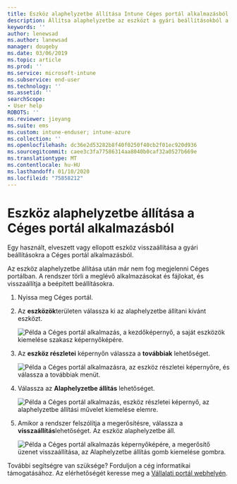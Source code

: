 ```yaml
---
title: Eszköz alaphelyzetbe állítása Intune Céges portál alkalmazásból | Microsoft Docs
description: Állítsa alaphelyzetbe az eszközt a gyári beállításokból a Windows 10-es Céges portál.
keywords: ''
author: lenewsad
ms.author: lanewsad
manager: dougeby
ms.date: 03/06/2019
ms.topic: article
ms.prod: ''
ms.service: microsoft-intune
ms.subservice: end-user
ms.technology: ''
ms.assetid: ''
searchScope:
- User help
ROBOTS: ''
ms.reviewer: jieyang
ms.suite: ems
ms.custom: intune-enduser; intune-azure
ms.collection: ''
ms.openlocfilehash: dc36e2d53282b8f40f0250f40cb2f01ec920d936
ms.sourcegitcommit: caee3c3fa77586314aa8040b0caf32a0527b669e
ms.translationtype: MT
ms.contentlocale: hu-HU
ms.lasthandoff: 01/10/2020
ms.locfileid: "75858212"
---
```

# <a name="reset-device-from-the-company-portal-app"></a>Eszköz alaphelyzetbe állítása a Céges portál alkalmazásból  

Egy használt, elveszett vagy ellopott eszköz visszaállítása a gyári beállításokra a Céges portál alkalmazásból.  

Az eszköz alaphelyzetbe állítása után már nem fog megjelenni Céges portálban. A rendszer törli a meglévő alkalmazásokat és fájlokat, és visszaállítja a beépített beállításokra.  


1. Nyissa meg Céges portál.  
2. Az **eszközök**területen válassza ki az alaphelyzetbe állítani kívánt eszközt.   

    ![Példa a Céges portál alkalmazás, a kezdőképernyő, a saját eszközök kiemelése szakasz képernyőképére.](./media/1802-cp-app-windows-home.png)  

3. Az **eszköz részletei** képernyőn válassza a **továbbiak** lehetőséget.  

    ![Példa a Céges portál alkalmazásra, az eszköz részletei képernyőre, és válassza a továbbiak menüt.](./media/1802-cp-app-windows-device-details.png)  

4. Válassza az **Alaphelyzetbe állítás** lehetőséget.  

     ![Példa a Céges portál alkalmazás, eszköz részletei képernyő, az alaphelyzetbe állítási művelet kiemelése elemre. ](./media/1802-cp-app-windows-device-details-reset.png)  

5. Amikor a rendszer felszólítja a megerősítésre, válassza a **visszaállítás**lehetőséget. Az eszköz alaphelyzetbe áll.  

     ![Példa a Céges portál alkalmazás képernyőképére, a megerősítő üzenet visszaállítása, az Alaphelyzetbe állítás gomb kiemelése gombra. ](./media/1802-cp-app-windows-reset-confirm.png)  

További segítségre van szüksége? Forduljon a cég informatikai támogatásához. Az elérhetőségét keresse meg a [Vállalati portál webhelyén](https://go.microsoft.com/fwlink/?linkid=2010980).  
